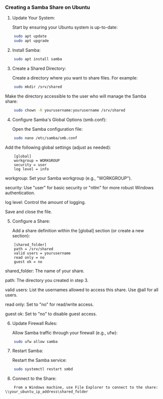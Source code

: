 ### Creating a Samba Share on Ubuntu

1. Update Your System:
  
    Start by ensuring your Ubuntu system is up-to-date:

```bash
    sudo apt update
    sudo apt upgrade
```

2. Install Samba:

```bash
    sudo apt install samba
```

3. Create a Shared Directory:
  
   Create a directory where you want to share files. For example:

```bash
    sudo mkdir /srv/shared
```
  
  Make the directory accessible to the user who will manage the Samba share:

```bash
    sudo chown -R yourusername:yourusername /srv/shared
```

4. Configure Samba's Global Options (smb.conf):

    Open the Samba configuration file:

```bash
    sudo nano /etc/samba/smb.conf
```

  Add the following global settings (adjust as needed):

```text
    [global]
    workgroup = WORKGROUP
    security = user
    log level = info
```

   workgroup: Set your Samba workgroup (e.g., "WORKGROUP").

   security: Use "user" for basic security or "ntlm" for more robust Windows authentication.

   log level: Control the amount of logging.

   Save and close the file.


5. Configure a Share:

   Add a share definition within the [global] section (or create a new section):

```text
    [shared_folder]
    path = /srv/shared
    valid users = yourusername
    read only = no
    guest ok = no
```

   shared_folder: The name of your share.

   path: The directory you created in step 3.

   valid users: List the usernames allowed to access this share. Use @all for all users.

   read only: Set to "no" for read/write access.

   guest ok: Set to "no" to disable guest access.


6. Update Firewall Rules:

   Allow Samba traffic through your firewall (e.g., ufw):

```bash
    sudo ufw allow samba
```



7. Restart Samba:

    Restart the Samba service:

```bash
    sudo systemctl restart smbd
```

8. Connect to the Share:

```text
    From a Windows machine, use File Explorer to connect to the share: \\your_ubuntu_ip_address\shared_folder
```

